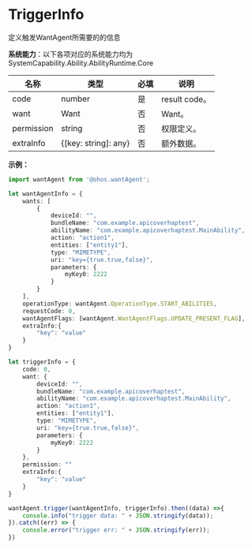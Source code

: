 # TriggerInfo

定义触发WantAgent所需要的的信息

**系统能力**：以下各项对应的系统能力均为SystemCapability.Ability.AbilityRuntime.Core

| 名称       | 类型                 | 必填 | 说明        |
| ---------- | --- |-------------------- | ----------- |
| code       | number               | 是   | result code。 |
| want       | Want                 | 否   | Want。        |
| permission | string               | 否   | 权限定义。    |
| extraInfo  | {[key: string]: any} | 否   | 额外数据。    |

**示例：**
```ts
import wantAgent from '@ohos.wantAgent';

let wantAgentInfo = {
    wants: [
        {
            deviceId: "",
            bundleName: "com.example.apicoverhaptest",
            abilityName: "com.example.apicoverhaptest.MainAbility",
            action: "action1",
            entities: ["entity1"],
            type: "MIMETYPE",
            uri: "key={true.true,false}",
            parameters: {
                myKey0: 2222
            }
        }
    ],
    operationType: wantAgent.OperationType.START_ABILITIES,
    requestCode: 0,
    wantAgentFlags: [wantAgent.WantAgentFlags.UPDATE_PRESENT_FLAG],
    extraInfo:{
        "key": "value"
    }
}

let triggerInfo = {
    code: 0,
    want: {
        deviceId: "",
        bundleName: "com.example.apicoverhaptest",
        abilityName: "com.example.apicoverhaptest.MainAbility",
        action: "action1",
        entities: ["entity1"],
        type: "MIMETYPE",
        uri: "key={true.true,false}",
        parameters: {
            myKey0: 2222
        }
    },
    permission: ""
    extraInfo:{
        "key": "value"
    }
}

wantAgent.trigger(wantAgentInfo, triggerInfo).then((data) =>{
    console.info("trigger data: " + JSON.stringify(data));
}).catch((err) => {
    console.error("trigger err: " + JSON.stringify(err));
})
```